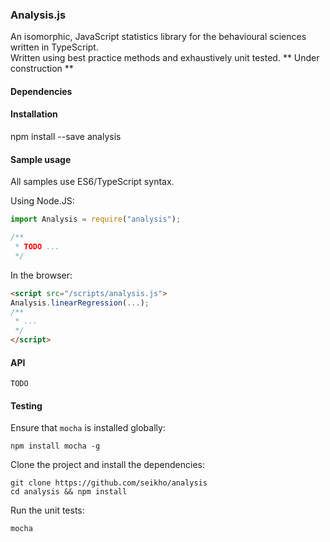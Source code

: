 ### Analysis.js
An isomorphic, JavaScript statistics library for the behavioural sciences written in TypeScript.  
Written using best practice methods and exhaustively unit tested.
** Under construction **    

#### Dependencies

#### Installation
npm install --save analysis

#### Sample usage
All samples use ES6/TypeScript syntax.

Using Node.JS:
```javascript
import Analysis = require("analysis");

/** 
 * TODO ...
 */
```

In the browser:
```html
<script src="/scripts/analysis.js">
Analysis.linearRegression(...);
/**
 * ...
 */
</script>
```

#### API

```
TODO
```

#### Testing
Ensure that `mocha` is installed globally:
```
npm install mocha -g
```

Clone the project and install the dependencies:
```
git clone https://github.com/seikho/analysis
cd analysis && npm install
```

Run the unit tests:
```
mocha
```